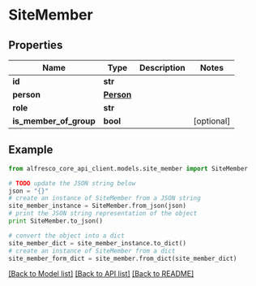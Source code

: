 # SiteMember


## Properties
Name | Type | Description | Notes
------------ | ------------- | ------------- | -------------
**id** | **str** |  | 
**person** | [**Person**](Person.md) |  | 
**role** | **str** |  | 
**is_member_of_group** | **bool** |  | [optional] 

## Example

```python
from alfresco_core_api_client.models.site_member import SiteMember

# TODO update the JSON string below
json = "{}"
# create an instance of SiteMember from a JSON string
site_member_instance = SiteMember.from_json(json)
# print the JSON string representation of the object
print SiteMember.to_json()

# convert the object into a dict
site_member_dict = site_member_instance.to_dict()
# create an instance of SiteMember from a dict
site_member_form_dict = site_member.from_dict(site_member_dict)
```
[[Back to Model list]](../README.md#documentation-for-models) [[Back to API list]](../README.md#documentation-for-api-endpoints) [[Back to README]](../README.md)


